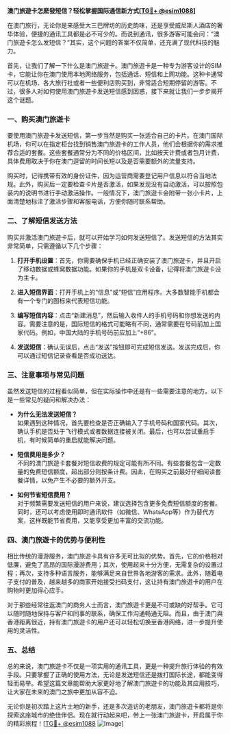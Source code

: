**澳门旅遊卡怎麽發短信？轻松掌握国际通信新方式[[TG💪+ @esim1088](https://t.me/s/esim1088)]**

在澳门旅行，无论你是来感受大三巴牌坊的历史韵味，还是享受威尼斯人酒店的奢华体验，便捷的通讯工具都是必不可少的。而说到通讯，很多游客可能会问：“澳门旅遊卡怎么发短信？”其实，这个问题的答案不仅简单，还充满了现代科技的魅力。

首先，让我们了解一下什么是澳门旅遊卡。澳门旅遊卡是一种专为游客设计的SIM卡，它能让你在澳门使用本地网络服务，包括通话、短信和上网功能。这种卡通常可以在机场、各大旅行社或者一些便利店购买到，非常适合短期停留的游客。不过，很多人对如何使用澳门旅遊卡发送短信感到困惑，接下来就让我们一步步揭开这个谜题。

### 一、购买澳门旅遊卡

要使用澳门旅遊卡发送短信，第一步当然是购买一张适合自己的卡片。在澳门国际机场，你可以在指定柜台找到销售澳门旅遊卡的工作人员，他们会根据你的需求推荐合适的套餐。这些套餐通常分为不同的价格区间，比如按天计费或者包月计费，具体费用取决于你在澳门逗留的时间长短以及是否需要额外的流量支持。

购买时，记得携带有效的身份证件，因为运营商需要登记用户信息以符合当地法规。此外，购买后一定要检查卡片是否激活，如果发现没有自动激活，可以按照包装内的说明书进行手动激活操作。一般情况下，澳门旅遊卡会附带一张小卡片，上面清楚地标注了激活步骤和客服电话，方便你随时联系帮助。

### 二、了解短信发送方法

购买并激活澳门旅遊卡后，就可以开始学习如何发送短信了。发送短信的方法其实非常简单，只需遵循以下几个步骤：

1. **打开手机设置**：首先，你需要确保手机已经正确安装了澳门旅遊卡，并且开启了移动数据或蜂窝数据功能。如果你的手机是双卡设备，记得将澳门旅遊卡设为主卡。
   
2. **进入短信界面**：打开手机上的“信息”或“短信”应用程序。大多数智能手机都会有一个专门的图标来代表短信功能。

3. **编写短信内容**：点击“新建消息”，然后输入收件人的手机号码和你想发送的内容。需要注意的是，国际短信的格式可能略有不同，通常需要在号码前加上国家代码。例如，中国大陆的手机号码前应加上“+86”。

4. **发送短信**：确认无误后，点击“发送”按钮即可完成短信发送。发送完成后，你可以通过短信记录查看是否成功送达。

### 三、注意事项与常见问题

虽然发送短信的过程看似简单，但在实际操作中还是有一些需要注意的地方。以下是一些常见的疑问和解决办法：

- **为什么无法发送短信？**  
  如果遇到这种情况，首先要检查是否正确输入了手机号码和国家代码。其次，确认手机是否处于飞行模式或者数据连接被关闭。最后，也可以尝试重启手机，有时候简单的重启就能解决问题。

- **短信费用是多少？**  
  不同的澳门旅遊卡套餐对短信收费的规定可能有所不同。有些套餐包含一定数量的免费短信额度，超出部分则按条计费。因此，在购买之前最好仔细阅读套餐详情，以免产生不必要的额外开支。

- **如何节省短信费用？**  
  对于频繁需要发送短信的用户来说，建议选择包含更多免费短信额度的套餐。同时，还可以考虑使用即时通讯软件（如微信、WhatsApp等）作为替代方案，这样既能节省费用，又能享受更加丰富的交流功能。

### 四、澳门旅遊卡的优势与便利性

相比传统的漫游服务，澳门旅遊卡具有许多无可比拟的优势。首先，它的价格相对低廉，避免了高昂的国际漫游费用；其次，使用起来十分方便，无需复杂的设置过程；再次，支持多种语言服务，能够满足来自世界各地游客的需求。此外，随着电子支付的普及，越来越多的商家开始接受扫码支付，这让持有澳门旅遊卡的用户在购物时更加得心应手。

对于那些经常往返澳门的商务人士而言，澳门旅遊卡更是不可或缺的好帮手。它可以随时随地保持与客户和同事的联系，确保工作沟通畅通无阻。而且，由于澳门與香港距离很近，持有澳门旅遊卡的用户还可以轻松切换至香港网络，进一步提升使用的灵活性。

### 五、总结

总的来说，澳门旅遊卡不仅是一项实用的通讯工具，更是一种提升旅行体验的有效手段。只要掌握了正确的使用方法，无论是发送短信还是拨打国际长途，都能变得轻而易举。希望这篇文章能帮助大家更好地了解澳门旅遊卡的功能及其应用技巧，让大家在未来的澳门之旅中更加从容不迫。

无论你是初次踏上这片土地的新手，还是多次造访的老朋友，澳门旅遊卡都将是你探索这座城市的绝佳伴侣。现在就行动起来吧，带上一张澳门旅遊卡，开启属于你的精彩旅程！[[TG💪+ @esim1088](https://t.me/s/esim1088) ![Image](https://i.postimg.cc/4NQfJmqS/Snipaste-2025-05-13-00-14-12.png)]